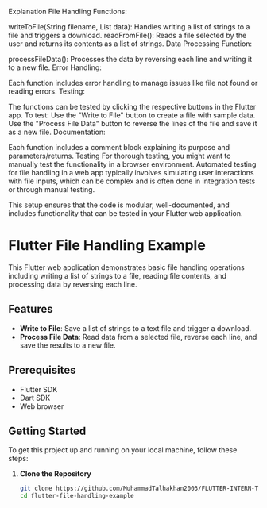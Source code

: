 Explanation
File Handling Functions:

writeToFile(String filename, List<String> data): Handles writing a list of strings to a file and triggers a download.
readFromFile(): Reads a file selected by the user and returns its contents as a list of strings.
Data Processing Function:

processFileData(): Processes the data by reversing each line and writing it to a new file.
Error Handling:

Each function includes error handling to manage issues like file not found or reading errors.
Testing:

The functions can be tested by clicking the respective buttons in the Flutter app. To test:
Use the "Write to File" button to create a file with sample data.
Use the "Process File Data" button to reverse the lines of the file and save it as a new file.
Documentation:

Each function includes a comment block explaining its purpose and parameters/returns.
Testing
For thorough testing, you might want to manually test the functionality in a browser environment. Automated testing for file handling in a web app typically involves simulating user interactions with file inputs, which can be complex and is often done in integration tests or through manual testing.

This setup ensures that the code is modular, well-documented, and includes functionality that can be tested in your Flutter web application.


# Flutter File Handling Example

This Flutter web application demonstrates basic file handling operations including writing a list of strings to a file, reading file contents, and processing data by reversing each line.

## Features

- **Write to File**: Save a list of strings to a text file and trigger a download.
- **Process File Data**: Read data from a selected file, reverse each line, and save the results to a new file.

## Prerequisites

- Flutter SDK
- Dart SDK
- Web browser

## Getting Started

To get this project up and running on your local machine, follow these steps:

1. **Clone the Repository**

   ```sh
   git clone https://github.com/MuhammadTalhakhan2003/FLUTTER-INTERN-Task2
   cd flutter-file-handling-example
